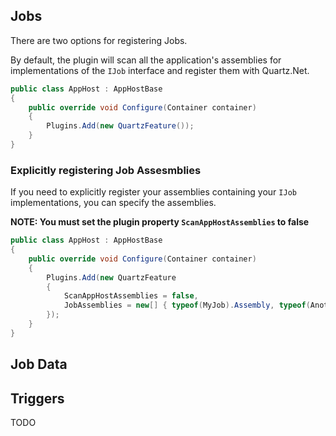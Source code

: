 <!--title: Job Registration-->

## Jobs

There are two options for registering Jobs.

By default, the plugin will scan all the application's assemblies for implementations of the `IJob` interface and register them with Quartz.Net.

```csharp
public class AppHost : AppHostBase
{
    public override void Configure(Container container)
    {
        Plugins.Add(new QuartzFeature());
    }
}
```

### Explicitly registering Job Assesmblies

If you need to explicitly register your assemblies containing your `IJob` implementations, you can 
specify the assemblies.

**NOTE: You must set the plugin property `ScanAppHostAssemblies` to false** 


```csharp
public class AppHost : AppHostBase
{
    public override void Configure(Container container)
    {
        Plugins.Add(new QuartzFeature
        {
            ScanAppHostAssemblies = false,
            JobAssemblies = new[] { typeof(MyJob).Assembly, typeof(AnotherJob).Assembly }
        });
    }
}
```

## Job Data


## Triggers

TODO 